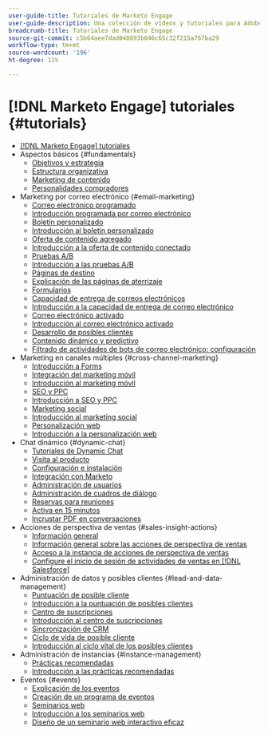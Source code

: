 ```yaml
---
user-guide-title: Tutoriales de Marketo Engage
user-guide-description: Una colección de vídeos y tutoriales para Adobe Marketo Engage.
breadcrumb-title: Tutoriales de Marketo Engage
source-git-commit: c5b64aee7dad048693b846c65c32f215a767ba29
workflow-type: tm+mt
source-wordcount: '196'
ht-degree: 11%

---
```



# [!DNL Marketo Engage] tutoriales {#tutorials}

+ [[!DNL Marketo Engage] tutoriales](overview.md)
+ Aspectos básicos {#fundamentals}
   + [Objetivos y estrategia](fundamentals/goals-and-strategy-learn.md)
   + [Estructura organizativa](fundamentals/organizational-structure-learn.md)
   + [Marketing de contenido](fundamentals/content-marketing-learn.md)
   + [Personalidades compradores](fundamentals/buyer-personas-learn.md)
+ Marketing por correo electrónico {#email-marketing}
   + [Correo electrónico programado](email-marketing/scheduled-email-learn.md)
   + [Introducción programada por correo electrónico](email-marketing/scheduled-email-watch.md)
   + [Boletín personalizado](email-marketing/personalized-newsletter-learn.md)
   + [Introducción al boletín personalizado](email-marketing/personalized-newsletter-watch.md)
   + [Oferta de contenido agregado](email-marketing/gated-content-offer-learn.md)
   + [Introducción a la oferta de contenido conectado](email-marketing/gated-content-offer-watch.md)
   + [Pruebas A/B](email-marketing/ab-testing-learn.md)
   + [Introducción a las pruebas A/B](email-marketing/ab-testing-watch.md)
   + [Páginas de destino ](email-marketing/landing-pages-learn.md)
   + [Explicación de las páginas de aterrizaje](email-marketing/landing-pages-watch.md)
   + [Formularios](email-marketing/forms-learn.md)
   + [Capacidad de entrega de correos electrónicos](email-marketing/email-deliverability-learn.md)
   + [Introducción a la capacidad de entrega de correo electrónico](email-marketing/email-deliverability-watch.md)
   + [Correo electrónico activado](email-marketing/triggered-email-learn.md)
   + [Introducción al correo electrónico activado](email-marketing/triggered-email-watch.md)
   + [Desarrollo de posibles clientes](email-marketing/lead-nuturing-learn.md)
   + [Contenido dinámico y predictivo](email-marketing/dynamic-and-predictive-content-learn.md)
   + [Filtrado de actividades de bots de correo electrónico: configuración](filtering-email-bot-activities/setup.md)
+ Marketing en canales múltiples {#cross-channel-marketing}
   + [Introducción a Forms](email-marketing/forms-watch.md)
   + [Integración del marketing móvil](cross-channel-marketing/mobile-marketing-learn.md)
   + [Introducción al marketing móvil](cross-channel-marketing/mobile-marketing-watch.md)
   + [SEO y PPC](cross-channel-marketing/seo-and-ppc-learn.md)
   + [Introducción a SEO y PPC](cross-channel-marketing/seo-and-ppc-watch.md)
   + [Marketing social](cross-channel-marketing/social-marketing-learn.md)
   + [Introducción al marketing social](cross-channel-marketing/social-marketing-watch.md)
   + [Personalización web](cross-channel-marketing/web-personalization-learn.md)
   + [Introducción a la personalización web](cross-channel-marketing/web-personalization-watch.md)
+ Chat dinámico {#dynamic-chat}
   + [Tutoriales de Dynamic Chat](dynamic-chat/dynamic-chat-overview.md)
   + [Visita al producto](dynamic-chat/product-tour.md)
   + [Configuración e instalación](dynamic-chat/setup.md)
   + [Integración con Marketo](dynamic-chat/marketo-integration.md)
   + [Administración de usuarios](dynamic-chat/user-management.md)
   + [Administración de cuadros de diálogo](dynamic-chat/dialogue-management.md)
   + [Reservas para reuniones](dynamic-chat/meeting-booking.md)
   + [Activa en 15 minutos](dynamic-chat/go-live-in-15-minutes.md)
   + [Incrustar PDF en conversaciones](dynamic-chat/document-cloud-integration.md)
+ Acciones de perspectiva de ventas {#sales-insight-actions}
   + [Información general](sales-insight-actions/overview.md)
   + [Información general sobre las acciones de perspectiva de ventas](sales-insight-actions/sales-insight-actions-overview.md)
   + [Acceso a la instancia de acciones de perspectiva de ventas](sales-insight-actions/accessing-your-sales-insight-actions-instance.md)
   + [Configure el inicio de sesión de actividades de ventas en [!DNL Salesforce]](sales-insight-actions/configure-sales-activity-logging-to-salesforce.md)
+ Administración de datos y posibles clientes {#lead-and-data-management}
   + [Puntuación de posible cliente](lead-and-data-management/lead-scoring-learn.md)
   + [Introducción a la puntuación de posibles clientes](lead-and-data-management/lead-scoring-watch.md)
   + [Centro de suscripciones](lead-and-data-management/subscription-center-learn.md)
   + [Introducción al centro de suscripciones](lead-and-data-management/subscription-center-watch.md)
   + [Sincronización de CRM](lead-and-data-management/crm-sync-learn.md)
   + [Ciclo de vida de posible cliente](lead-and-data-management/lead-lifecycle-learn.md)
   + [Introducción al ciclo vital de los posibles clientes](lead-and-data-management/lead-lifecycle-watch.md)
+ Administración de instancias {#instance-management}
   + [Prácticas recomendadas](instance-management/best-practice-learn.md)
   + [Introducción a las prácticas recomendadas](instance-management/best-practice-watch.md)
+ Eventos {#events}
   + [Explicación de los eventos](events/events-watch.md)
   + [Creación de un programa de eventos](events/events-learn.md)
   + [Seminarios web](events/webinar-learn.md)
   + [Introducción a los seminarios web](events/webinar-watch.md)
   + [Diseño de un seminario web interactivo eficaz](events/design-an-effective-interactive-webinar.md)
